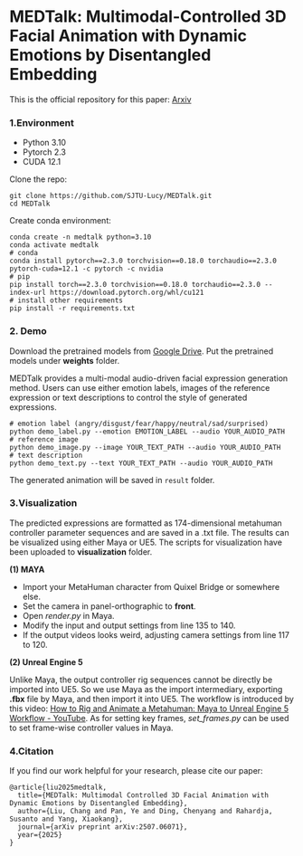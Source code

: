 # MEDTalk: Multimodal-Controlled 3D Facial Animation with Dynamic Emotions by Disentangled Embedding
This is the official repository for this paper: [Arxiv](https://arxiv.org/abs/2507.06071)

### 1.Environment

- Python 3.10
- Pytorch 2.3
- CUDA 12.1

Clone the repo:

```
git clone https://github.com/SJTU-Lucy/MEDTalk.git
cd MEDTalk
```

Create conda environment:

```
conda create -n medtalk python=3.10
conda activate medtalk
# conda
conda install pytorch==2.3.0 torchvision==0.18.0 torchaudio==2.3.0 pytorch-cuda=12.1 -c pytorch -c nvidia
# pip
pip install torch==2.3.0 torchvision==0.18.0 torchaudio==2.3.0 --index-url https://download.pytorch.org/whl/cu121
# install other requirements
pip install -r requirements.txt
```

### 2. Demo

Download the pretrained models from [Google Drive](https://drive.google.com/drive/folders/1uRIZlO_0F2w-nzAjetAqKAbAWAJP5P8-). Put the pretrained models under **weights** folder.

MEDTalk provides a multi-modal audio-driven facial expression generation method. Users can use either emotion labels, images of the reference expression or text descriptions to control the style of generated expressions.

```
# emotion label (angry/disgust/fear/happy/neutral/sad/surprised)
python demo_label.py --emotion EMOTION_LABEL --audio YOUR_AUDIO_PATH
# reference image
python demo_image.py --image YOUR_TEXT_PATH --audio YOUR_AUDIO_PATH
# text description
python demo_text.py --text YOUR_TEXT_PATH --audio YOUR_AUDIO_PATH
```

The generated animation will be saved in `result` folder.

### 3.Visualization

The predicted expressions are formatted as 174-dimensional metahuman controller parameter sequences and are saved in a .txt file. The results can be visualized using either Maya or UE5. The scripts for visualization have been uploaded to **visualization** folder.

**(1) MAYA**

- Import your MetaHuman character from Quixel Bridge or somewhere else.
- Set the camera in panel-orthographic to **front**.
- Open *render.py* in Maya.
- Modify the input and output settings from line 135 to 140.
- If the output videos looks weird, adjusting camera settings from line 117 to 120.

**(2) Unreal Engine 5**

Unlike Maya, the output controller rig sequences cannot be directly be imported into UE5. So we use Maya as the import intermediary, exporting **.fbx** file by Maya, and then import it into UE5. The workflow is introduced by this video: [How to Rig and Animate a Metahuman: Maya to Unreal Engine 5 Workflow - YouTube](https://www.youtube.com/watch?v=OYjq4aRgKWg). As for setting key frames, *set_frames.py* can be used to set frame-wise controller values in Maya. 

### 4.Citation

If you find our work helpful for your research, please cite our paper:

```
@article{liu2025medtalk,
  title={MEDTalk: Multimodal Controlled 3D Facial Animation with Dynamic Emotions by Disentangled Embedding},
  author={Liu, Chang and Pan, Ye and Ding, Chenyang and Rahardja, Susanto and Yang, Xiaokang},
  journal={arXiv preprint arXiv:2507.06071},
  year={2025}
}
```

